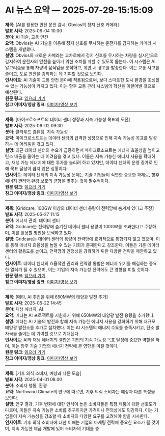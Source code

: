 # AI 뉴스 요약 — 2025-07-29-15:15:09

**제목**: [AI를 활용한 안전 운전 감시, Obvios의 정지 신호 카메라]  
**발표 시각**: 2025-06-04 10:00  
**분야**: AI 기술, 교통 안전  
**요약**: Obvios는 AI 기술을 이용해 정지 신호를 무시하는 운전자를 감지하는 카메라 시스템을 개발했다.  
**설명**: Obvios의 새로운 카메라는 교차로에서 정지 신호를 무시하는 차량을 실시간으로 감지하여 운전자의 안전을 높이기 위한 조치를 취할 수 있도록 돕는다. 이 시스템은 AI 알고리즘을 통해 차량의 움직임을 분석하고, 위반 시 경고를 발송한다. 이는 교통 사고를 줄이고, 도로 안전을 강화하는 데 기여할 것으로 보인다.  
**인사이트**: AI 기술이 교통 안전 분야에 적용됨으로써, 보다 스마트한 도시 환경을 조성할 수 있는 가능성이 커지고 있다. 이는 향후 교통 관리 시스템의 혁신을 이끌어낼 것으로 예상된다.  
**원문 링크**: [읽으러 가기](https://techcrunch.com/2025/06/04/obvios-stop-sign-cameras-use-ai-to-root-out-unsafe-drivers/)  
**참고 이미지/영상 링크**: [이미지/영상 보기](https://techcrunch.com/2025/06/04/obvios-stop-sign-cameras-use-ai-to-root-out-unsafe-drivers/#image)  

---

**제목**: [마이크로소프트의 데이터 센터 성장과 지속 가능성 목표의 도전]  
**발표 시각**: 2025-06-02 09:30  
**분야**: 클라우드 컴퓨팅, 지속 가능성  
**요약**: 마이크로소프트는 데이터 센터의 급격한 성장으로 인해 지속 가능성 목표를 달성하는 데 어려움을 겪고 있다.  
**설명**: 최근 데이터 센터의 수요가 급증하면서 마이크로소프트는 에너지 효율성을 높이고 탄소 배출을 줄이는 데 어려움을 겪고 있다. 이들은 지속 가능한 에너지 사용을 확대하고, 재생 가능 에너지에 대한 투자를 늘리려 하고 있지만, 데이터 센터의 운영 증가로 인해 목표 달성이 쉽지 않은 상황이다.  
**인사이트**: 데이터 센터의 지속 가능성 문제는 기술 기업들이 직면한 중요한 과제로, 향후 에너지 관리와 환경 보호의 균형을 맞추는 것이 필수적이다.  
**원문 링크**: [읽으러 가기](https://techcrunch.com/2025/06/02/breakneck-data-center-growth-challenges-microsofts-sustainability-goals/)  
**참고 이미지/영상 링크**: [이미지/영상 보기](https://techcrunch.com/2025/06/02/breakneck-data-center-growth-challenges-microsofts-sustainability-goals/#image)  

---

**제목**: [Gridcare, 100GW 이상의 데이터 센터 용량이 전력망에 숨겨져 있다고 주장]  
**발표 시각**: 2025-05-27 11:15  
**분야**: 에너지 관리, 데이터 센터  
**요약**: Gridcare는 전력망에 숨겨진 데이터 센터 용량이 100GW를 초과한다고 주장하며, 이를 활용할 방안을 모색하고 있다.  
**설명**: Gridcare는 데이터 센터의 용량이 전력망에 효과적으로 통합되지 않고 있으며, 이를 통해 에너지 효율성을 높일 수 있는 기회가 존재한다고 강조한다. 이들은 기존 데이터 센터의 활용도를 높이고, 전력망의 안정성을 강화하기 위한 다양한 전략을 제안하고 있다.  
**인사이트**: 데이터 센터의 효율적인 관리와 전력망 통합은 에너지 위기를 해결하는 중요한 열쇠가 될 수 있으며, 이는 기업의 지속 가능성 전략에도 큰 영향을 미칠 것이다.  
**원문 링크**: [읽으러 가기](https://techcrunch.com/2025/05/27/gridcare-thinks-more-than-100-gw-of-data-center-capacity-is-hiding-in-the-grid/)  
**참고 이미지/영상 링크**: [이미지/영상 보기](https://techcrunch.com/2025/05/27/gridcare-thinks-more-than-100-gw-of-data-center-capacity-is-hiding-in-the-grid/#image)  

---

**제목**: [메타, AI 추진을 위해 650MW의 태양광 발전 추가]  
**발표 시각**: 2025-05-22 14:45  
**분야**: 재생 에너지, AI  
**요약**: 메타는 AI 프로젝트를 지원하기 위해 650MW의 태양광 발전 용량을 추가했다.  
**설명**: 메타는 AI 기술의 발전과 함께 지속 가능한 에너지 사용을 강화하기 위해 대규모 태양광 발전소를 추가로 설치했다. 이는 AI 시스템의 에너지 수요를 충족시키고, 탄소 발자국을 줄이는 데 기여할 것으로 기대된다.  
**인사이트**: AI와 재생 에너지의 결합은 기업의 지속 가능성 목표 달성에 중요한 역할을 하며, 이는 향후 기술 기업의 에너지 전략에 큰 영향을 미칠 것이다.  
**원문 링크**: [읽으러 가기](https://techcrunch.com/2025/05/22/meta-adds-another-650-mw-of-solar-power-to-its-ai-push/)  
**참고 이미지/영상 링크**: [이미지/영상 보기](https://techcrunch.com/2025/05/22/meta-adds-another-650-mw-of-solar-power-to-its-ai-push/#image)  

---

**제목**: [기후 의식 소비자, 예상과 다른 모습]  
**발표 시각**: 2025-04-01 08:00  
**분야**: 소비자 행동, 환경  
**요약**: Northwind Climate의 연구에 따르면, 기후 의식 소비자는 예상과 다른 특성을 보인다.  
**설명**: 연구 결과, 기후 변화에 대한 인식이 높은 소비자들은 특정 제품에 대한 선호도가 다르며, 이들은 지속 가능한 소비를 추구하지만 가격이나 편의성에도 민감하다. 이는 기업들이 지속 가능성을 강조할 때 소비자의 다양한 요구를 고려해야 함을 시사한다.  
**인사이트**: 기후 의식 소비자에 대한 이해는 기업의 마케팅 전략에 중요한 요소가 될 것이며, 지속 가능한 제품 개발에 있어 소비자의 기대를 충